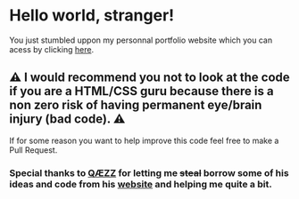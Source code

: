 # Hello world, stranger!
You just stumbled uppon my personnal portfolio website which
you can acess by clicking [here](https://www.jarvis09.com/).

## ⚠️ I would recommend you not to look at the code if you are a HTML/CSS guru because there is a non zero risk of having permanent eye/brain injury (bad code). ⚠️
If for some reason you want to help improve this code feel free to make a Pull Request. 

### Special thanks to [QÆZZ](https://github.com/QAEZZ) for letting me ~~steal~~ borrow some of his ideas and code from his [website](https://qaezz.dev/) and helping me quite a bit.


